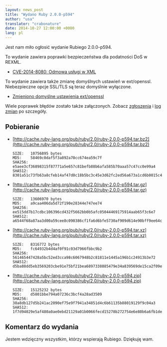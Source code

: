 ```yaml
---
layout: news_post
title: "Wydano Ruby 2.0.0-p594"
author: "usa"
translator: "crabonature"
date: 2014-10-27 12:00:00 +0000
lang: pl
---
```


Jest nam miło ogłosić wydanie Rubiego 2.0.0-p594.

To wydanie zawiera poprawki bezpieczeństwa dla podatności DoS w REXML.

* [CVE-2014-8080: Odmowa usługi w XML](https://www.ruby-lang.org/pl/news/2014/10/27/rexml-dos-cve-2014-8080/)

To wydanie zawiera także zmianę domyślnych ustawień w ext/openssl.
Niebezpieczne opcje SSL/TLS są teraz domyślnie wyłączone.

* [Zmieniono domyślne ustawienia ext/openssl](https://www.ruby-lang.org/pl/news/2014/10/27/changing-default-settings-of-ext-openssl/)

Wiele poprawek błędów zostało także załączonych.
Zobacz [zgłoszenia](https://bugs.ruby-lang.org/projects/ruby-200/issues?set_filter=1&amp;status_id=5)
i [log zmian](http://svn.ruby-lang.org/repos/ruby/tags/v2_0_0_594/ChangeLog) po szczegóły.

## Pobieranie

* [http://cache.ruby-lang.org/pub/ruby/2.0/ruby-2.0.0-p594.tar.bz2](http://cache.ruby-lang.org/pub/ruby/2.0/ruby-2.0.0-p594.tar.bz2)

      SIZE:   10756895 bytes
      MD5:    58469c0daf5f3a892a70cc674ea59c7f
      SHA256: e5aee3cf36898315f87771a5e657c81befb88b6afa585b70aaa57c47cc0e99a4
      SHA512: 8301a51c73fb63a8cfeb14af47d0c18b5bc3c45e3d62fc2ed56a673a1cd6b0015c41f275e70eb14a9e40036b1530977199321e05285e107a6adf58514bef1b3d

* [http://cache.ruby-lang.org/pub/ruby/2.0/ruby-2.0.0-p594.tar.gz](http://cache.ruby-lang.org/pub/ruby/2.0/ruby-2.0.0-p594.tar.gz)

      SIZE:   13606970 bytes
      MD5:    a9caa406da5d72f190e28344e747ee74
      SHA256: ee515dd7b17cdbc106396cd432f5662bb0b5afc05044469175914aab65f3c6e7
      SHA512: a6544f68a87aa3d00a59cee8c090386cf1fa6d6bfe5730af909d614e90bff9ee64c2cf9f542f7a43f8352b86e3945693504ffed6cefc57f736c6e26670ddb9ca

* [http://cache.ruby-lang.org/pub/ruby/2.0/ruby-2.0.0-p594.tar.xz](http://cache.ruby-lang.org/pub/ruby/2.0/ruby-2.0.0-p594.tar.xz)

      SIZE:   8316772 bytes
      MD5:    fc64932b4d4af0f91c03d7966fbbc9b2
      SHA256: 561465447428a5bc52ed3cca98c6067948b2c81811e1445a196b1c24913b3e72
      SHA512: d5ba88dd5eb3569203cbe91e75bf21bea6897338885479e34a839569de15ca2f09e4eff655636923892e9234a0f0b6a2c058442ebc1b13a3d2ddced25bd88fa8

* [http://cache.ruby-lang.org/pub/ruby/2.0/ruby-2.0.0-p594.zip](http://cache.ruby-lang.org/pub/ruby/2.0/ruby-2.0.0-p594.zip)

      SIZE:   15125232 bytes
      MD5:    d5801bbe794a07236c3bcf4a28ad3509
      SHA256: 38a8db127d5b241ac2090ef75e9f7941a34851d4c6b61135b88019129f9c04a3
      SHA512: 1f7d94029e5af480a0ae0ebd21129a01b0066fecd15278b272754e6e80b6a6fb1ded53fd1288e7375a17021d482a59b40414270923c2ecfb06999ea66a91fc54

## Komentarz do wydania

Jestem wdzięczny wszystkim, którzy wspierają Rubiego.
Dziękuję wam.
